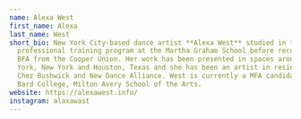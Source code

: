 ```yaml
---
name: Alexa West
first_name: Alexa
last_name: West
short_bio: New York City-based dance artist **Alexa West** studied in the
  professional training program at the Martha Graham School before receiving her
  BFA from the Cooper Union. Her work has been presented in spaces around New
  York, New York and Houston, Texas and she has been an artist in residence with
  Chez Bushwick and New Dance Alliance. West is currently a MFA candidate at
  Bard College, Milton Avery School of the Arts.
website: https://alexawest.info/
instagram: alaxawast
---
```

